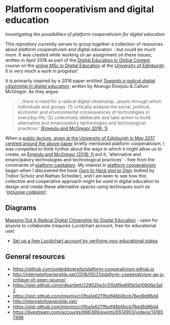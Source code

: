 # Platform cooperativism and digital education
_Investigating the possibilities of platform cooperativism for digital education_

This repository currently serves to group together a collection of resources about platform cooperativism and digital education - but could be much more. It was created while working on an assignment on these issues, written in April 2018 as part of the [Digital Education in Global Context](http://online.education.ed.ac.uk/course/digital-education-global-context) course on the [online MSc in Digital Education](http://online.education.ed.ac.uk/) at the [University of Edinburgh](https://www.ed.ac.uk/). It is very much a work in progress!

It is primarily inspired by a 2016 paper entitled [_Towards a radical digital citizenship in digital education_](https://www.tandfonline.com/doi/abs/10.1080/17508487.2016.1234494), written by Akwugo Emejulu & Callum McGregor. As they argue:

> ‘...there is need for a radical digital citizenship...praxis through which individuals and groups: (1) critically analyse the social, political, economic and environmental consequences of technologies in everyday life; (2) collectively deliberate and take action to build alternative and emancipatory technologies and technological practices.’
[(Emejulu and McGregor 2016: 1)](https://www.tandfonline.com/doi/abs/10.1080/17508487.2016.1234494)

When a [public lecture, given at the University of Edinburgh in May 2017 centred around the above paper](https://www.youtube.com/watch?v=uKkS1Y-uvHs) briefly mentioned platform cooperativism, I was compelled to think further about the ways in which it might allow us to create, as [Emejulu and McGregor (2016: 1)](https://www.tandfonline.com/doi/abs/10.1080/17508487.2016.1234494) put it, 'alternative and emancipatory technologies and technological practices' - free from the constraints of [platform capitalism](https://platform.coop/about). My interest in [platform cooperativism](https://platform.coop/about) began when I discovered the book [_Ours to Hack and to Own_](http://www.orbooks.com/catalog/ours-to-hack-and-to-own/) (edited by Trebor Scholz and Nathan Scheider), and I am keen to see how this collective and cooperative approach might be used in digital education to design and create these alternative spaces using techniques such as '[inclusive codesign](https://github.com/mwolfindale/platform-cooperativism-and-digital-education/blob/master/inclusive-codesign.md)'.

## Diagrams
[Mapping Out A Radical Digital Citizenship for Digital Education](https://www.lucidchart.com/documents/edit/57c19ef7-329f-4541-91ed-6edd0a44436c/0) - open for anyone to collaborate (requires Lucidchart account, free for educational use)
- [Set up a free Lucidchart account by verifying your educational status](https://www.lucidchart.com/pages/usecase/education)

## General resources
- https://github.com/uniteddiversity/platform-cooperativism.github.io
- http://internetofownership.net/2016/05/21/platform-cooperativism-as-a-critique-of-open-source/
- https://gist.github.com/rdbartlett/229020e3c510df9e695b5e10806e3a12
- https://gist.github.com/mixmix/c0fba1e6211fbdf48b0bcb76ed9d86d4
- http://internetofownership.net/
- https://gist.github.com/mixmix/c0fba1e6211fbdf48b0bcb76ed9d86d4
- https://livestream.com/accounts/686369/events/6514903/videos/141657498
